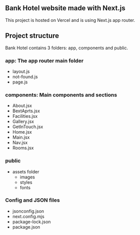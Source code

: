 ## Bank Hotel website made with Next.js
This project is hosted on Vercel and is using Next.js app router.
## Project structure
Bank Hotel contains 3 folders: app, components and public.
### app: The app router main folder
- layout.js
- not-found.js
- page.js
### components: Main components and sections
- About.jsx
- BextAprts.jsx
- Facilities.jsx
- Gallery.jsx
- GetInTouch.jsx
- Home.jsx
- Main.jsx
- Nav.jsx
- Rooms.jsx
### public
- assets folder
  - images
  - styles
  - fonts
### Config and JSON files
- jsonconfig.json
- next.config.mjs
- package-lock.json
- package.json
